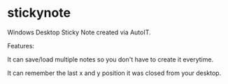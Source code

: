 # stickynote
Windows Desktop Sticky Note created via AutoIT.

Features:

It can save/load multiple notes so you don't have to create it everytime.

It can remember the last x and y position it was closed from your desktop.

